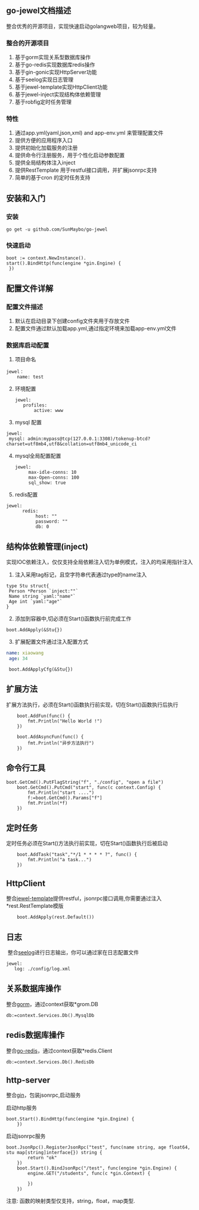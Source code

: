## go-jewel文档描述

整合优秀的开源项目，实现快速启动golangweb项目，较为轻量。

### 整合的开源项目
1. 基于gorm实现关系型数据库操作
2. 基于go-redis实现数据库redis操作
3. 基于gin-gonic实现HttpServer功能
4. 基于seelog实现日志管理
5. 基于jewel-template实现HttpClient功能
6. 基于jewel-inject实现结构体依赖管理
7. 基于robfig定时任务管理

### 特性

1. 通过app.yml(yaml,json,xml) and app-env.yml 来管理配置文件
2. 提供方便的应用程序入口
3. 提供初始化加载服务的注册
4. 提供命令行注册服务，用于个性化启动参数配置
5. 提供全局结构体注入inject
6. 提供RestTemplate 用于restful接口调用，并扩展jsonrpc支持
7. 简单的基于cron 的定时任务支持

## 安装和入门
### 安装
```
go get -u github.com/SunMaybo/go-jewel
```
### 快速启动
```
boot := context.NewInstance().
start().BindHttp(func(engine *gin.Engine) {
 })

```

## 配置文件详解
### 配置文件描述
  1. 默认在启动目录下创建config文件夹用于存放文件
  2. 配置文件通过默认加载app.yml,通过指定环境来加载app-env.yml文件

### 数据库启动配置
1. 项目命名

 ```
 jewel：
     name: test
 ```

2.  环境配置

    ```
    jewel:
       profiles:
           active: www
    ```

3. mysql 配置

  ```
jewel:
   mysql: admin:mypass@tcp(127.0.0.1:3308)/tokenup-btcd? charset=utf8mb4,utf8&collation=utf8mb4_unicode_ci
  ```
4. mysql全局配置配置

 	```
 	jewel:
   		 max-idle-conns: 10
   		 max-Open-conns: 100
   		 sql_show: true
	```

5. redis配置

  ```
  jewel:
     	redis:
     		 host: ""
      		 password: ""
      		 db: 0
  ```


## 结构体依赖管理(inject)
实现IOC依赖注入，仅仅支持全局依赖注入切为单例模式，注入的均采用指针注入

1. 注入采用tag标记，且空字符串代表通过type的name注入

```
type Stu struct{
 Person *Person `inject:""`
 Name string `yaml:"name"`
 Age int `yaml:"age"`
}
```
2. 添加到容器中,切必须在Start()函数执行前完成工作

```
boot.AddApply(&Stu{})

```

3. 扩展配置文件通过注入配置方式

```app.yml
name: xiaowang
 age: 34
```
```golang
 boot.AddApplyCfg(&Stu{})
```
## 扩展方法
扩展方法执行，必须在Start()函数执行前实现，切在Start()函数执行后执行

```
	boot.AddFun(func() {
		fmt.Println("Hello World !")
	})
```
```
	boot.AddAsyncFun(func() {
		fmt.Println("异步方法执行")
	})
```
##  命令行工具

```
boot.GetCmd().PutFlagString("f", "./config", "open a file")
	boot.GetCmd().PutCmd("start", func(c context.Config) {
		fmt.Println("start ....")
		f:=boot.GetCmd().Params["f"]
		fmt.Println(*f)
	})
```
## 定时任务
定时任务必须在Start()方法执行前实现，切在Start()函数执行后被启动

```
	boot.AddTask("task","*/1 * * * * ?", func() {
		fmt.Println("a task...")
	})
```
## HttpClient

整合[jewel-template](https://github.com/SunMaybo/jewel-template)提供restful，jsonrpc接口调用,你需要通过注入*rest.RestTemplate模版

```
	boot.AddApply(rest.Default())
```

## 日志
 整合[seelog](https://github.com/cihub/seelog)进行日志输出，你可以通过家在日志配置文件

```
jewel:
   log: ./config/log.xml
```
## 关系数据库操作
整合[gorm](https://github.com/jinzhu/gorm)，通过context获取*grom.DB

```golang
db:=context.Services.Db().MysqlDb
```
## redis数据库操作
整合[go-redis](https://github.com/go-redis/redis)，通过context获取*redis.Client

```golang
db:=context.Services.Db().RedisDb
```
## http-server
整合[gin](https://github.com/gin-gonic/gin)，包装jsonrpc,启动服务

启动http服务

```
boot.Start().BindHttp(func(engine *gin.Engine) {
	})
```

启动jsonrpc服务

```
boot.JsonRpc().RegisterJsonRpc("test", func(name string, age float64, stu map[string]interface{}) string {
		return "ok"
	})
	boot.Start().BindJsonRpc("/test", func(engine *gin.Engine) {
		engine.GET("/students", func(c *gin.Context) {

		})
	})
```
注意: 函数的映射类型仅支持，string，float，map类型.

